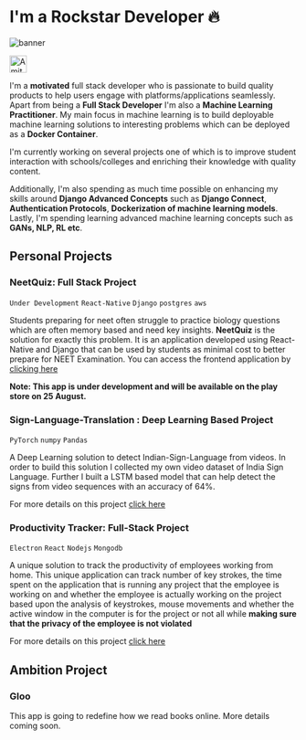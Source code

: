 # I'm a Rockstar Developer 🔥

<!--
**devbihari/devbihari** is a ✨ _special_ ✨ repository because its `README.md` (this file) appears on your GitHub profile.

Here are some ideas to get you started:

- 🔭 I’m currently working on ...
- 🌱 I’m currently learning ...
- 👯 I’m looking to collaborate on ...
- 🤔 I’m looking for help with ...
- 💬 Ask me about ...
- 📫 How to reach me: ...
- 😄 Pronouns: ...
- ⚡ Fun fact: ...
-->

![banner](https://raw.githubusercontent.com/devbihari/devbihari/master/banner.png)

<a href="https://dev.to/jha">
  <img src="https://d2fltix0v2e0sb.cloudfront.net/dev-badge.svg" alt="Amit jha's DEV Profile" height="30" width="30">
</a> 

I'm a __motivated__ full stack developer who is passionate to build quality products to help users engage with platforms/applications seamlessly. Apart from being a __Full Stack Developer__ I'm also a __Machine Learning Practitioner__. My main focus in machine learning is to build deployable machine learning solutions to interesting problems which can be deployed as a __Docker Container__.

I'm currently working on several projects one of which is to improve student interaction with schools/colleges and enriching their knowledge with quality content.

Additionally, I'm also spending as much time possible on enhancing my skills around __Django Advanced Concepts__ such as __Django Connect__, __Authentication Protocols__, __Dockerization of machine learning models__. Lastly, I'm spending learning advanced machine learning concepts such as __GANs, NLP, RL etc__.

## Personal Projects

### NeetQuiz: Full Stack Project
```Under Development``` ```React-Native``` ```Django``` ```postgres``` ```aws```

Students preparing for neet often struggle to practice biology questions which are often memory based and need key insights. __NeetQuiz__ is the solution for exactly this problem. It is an application developed using React-Native and Django that can be used by students as minimal cost to better prepare for NEET Examination. You can access the frontend application by [clicking here](https://github.com/devbihari/NeetQuizApp)

__Note: This app is under development and will be available on the play store on 25 August.__

### Sign-Language-Translation : Deep Learning Based Project
```PyTorch``` ```numpy``` ```Pandas```

A Deep Learning solution to detect Indian-Sign-Language from videos. In order to build this solution I collected my own video dataset of India Sign Language. Further I built a LSTM based model that can help detect the signs from video sequences with an accuracy of 64%. 

For more details on this project [click here](https://github.com/devbihari/Sign-Language-Translation)

<!-- ### DashAI
```PyTorch``` ```React``` ```Electron``` ```Flask``` ```FastAI``` ```Captum``` -->


### Productivity Tracker: Full-Stack Project
```Electron``` ```React``` ```Nodejs``` ```Mongodb```

A unique solution to track the productivity of employees working from home. This unique application can track number of key strokes, the time spent on the application that is running any project that the employee is working on and whether the employee is actually working on the project based upon the analysis of keystrokes, mouse movements and whether the active window in the computer is for the project or not all while __making sure that the privacy of the employee is not violated__

For more details on this project [click here](https://github.com/devbihari/Productivitytracker)


## Ambition Project
### Gloo
This app is going to redefine how we read books online. More details coming soon.
